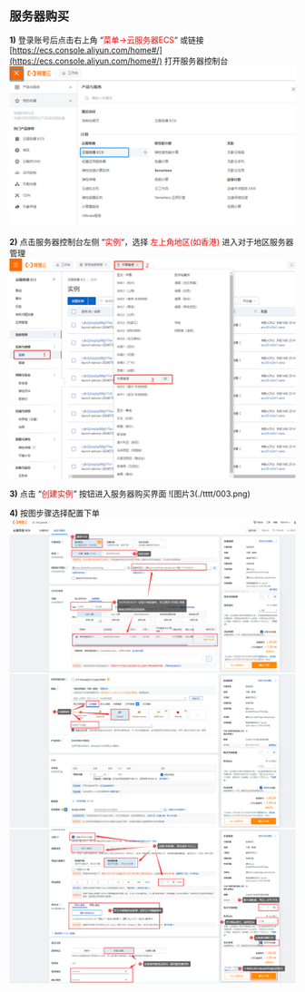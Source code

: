 ## 服务器购买
**1)** 登录账号后点击右上角 “<font color=red>菜单->云服务器ECS</font>“ 或链接 [https://ecs.console.aliyun.com/home#/](https://ecs.console.aliyun.com/home#/) 打开服务器控制台
![图片1](./tttt/图片1.png)

**2)** 点击服务器控制台左侧 “<font color=red>实例</font>“，选择 <font color=red>左上角地区(如香港)</font> 进入对于地区服务器管理
![图片2](./tttt/002.png)

**3)** 点击 “<font color=red>创建实例</font>” 按钮进入服务器购买界面
![图片3(./tttt/003.png)

**4)** 按图步骤选择配置下单
![图片4](./tttt/004.png)
![图片5](./tttt/005.png)
![图片6](./tttt/006.png)
